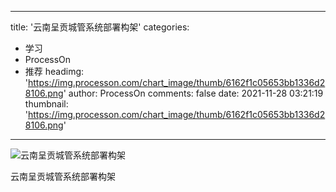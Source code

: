 
---
title: '云南呈贡城管系统部署构架'
categories: 
 - 学习
 - ProcessOn
 - 推荐
headimg: 'https://img.processon.com/chart_image/thumb/6162f1c05653bb1336d28106.png'
author: ProcessOn
comments: false
date: 2021-11-28 03:21:19
thumbnail: 'https://img.processon.com/chart_image/thumb/6162f1c05653bb1336d28106.png'
---

<div>   
<img class="thumb" alt="云南呈贡城管系统部署构架" src="https://img.processon.com/chart_image/thumb/6162f1c05653bb1336d28106.png" referrerpolicy="no-referrer">
<p>云南呈贡城管系统部署构架</p>  
</div>
            
